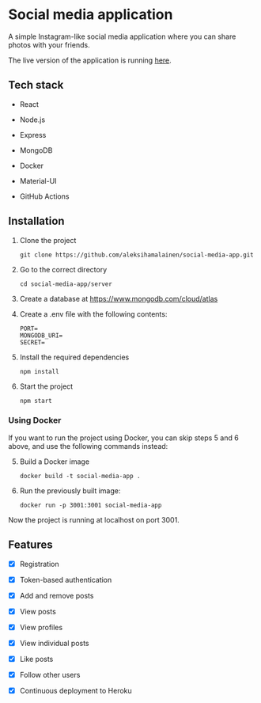 # Social media application

A simple Instagram-like social media application where you can share photos with your friends.

The live version of the application is running [here](https://generic-some-app.herokuapp.com/).

## Tech stack

- React

- Node.js

- Express

- MongoDB

- Docker

- Material-UI

- GitHub Actions

## Installation

1. Clone the project

   `git clone https://github.com/aleksihamalainen/social-media-app.git`

2. Go to the correct directory

   `cd social-media-app/server`

3. Create a database at https://www.mongodb.com/cloud/atlas

4. Create a .env file with the following contents:

   ```
   PORT=
   MONGODB_URI=
   SECRET=
   ```

5. Install the required dependencies

   `npm install`

6. Start the project

   `npm start`

### Using Docker

If you want to run the project using Docker, you can skip steps 5 and 6 above, and use the following commands instead:

5. Build a Docker image

   `docker build -t social-media-app .`

6. Run the previously built image:

   `docker run -p 3001:3001 social-media-app`

Now the project is running at localhost on port 3001.

## Features

- [x] Registration

- [x] Token-based authentication

- [x] Add and remove posts

- [x] View posts

- [x] View profiles

- [x] View individual posts

- [x] Like posts

- [x] Follow other users

- [x] Continuous deployment to Heroku
